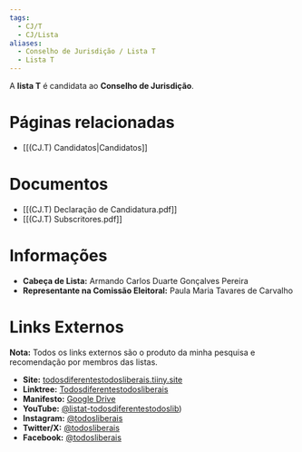 ```yaml
---
tags:
  - CJ/T
  - CJ/Lista
aliases:
  - Conselho de Jurisdição / Lista T
  - Lista T
---
```

A **lista T** é candidata ao **Conselho de Jurisdição**.

# Páginas relacionadas

- [[(CJ.T) Candidatos|Candidatos]]

# Documentos

- [[(CJ.T) Declaração de Candidatura.pdf]]
- [[(CJ.T) Subscritores.pdf]]

# Informações

- **Cabeça de Lista:** Armando Carlos Duarte Gonçalves Pereira
- **Representante na Comissão Eleitoral:** Paula Maria Tavares de Carvalho

# Links Externos

**Nota:** Todos os links externos são o produto da minha pesquisa e recomendação por membros das listas.

- **Site:** [todosdiferentestodosliberais.tiiny.site](https://todosdiferentestodosliberais.tiiny.site)
- **Linktree:** [Todosdiferentestodosliberais](https://linktr.ee/Todosdiferentestodosliberais)
- **Manifesto:** [Google Drive](https://drive.google.com/file/d/1ONfyvbTfgwSBVzS-F_ZzLJO7-4IWh27l/view)
- **YouTube:** [@listat-todosdiferentestodoslib](https://www.youtube.com/@listat-todosdiferentestodoslib/featured))
- **Instagram:** [@todosliberais](https://www.instagram.com/todosliberais)
- **Twitter/X:** [@todosliberais](https://x.com/todosliberais)
- **Facebook:** [@todosliberais](https://www.facebook.com/todosliberais/)
